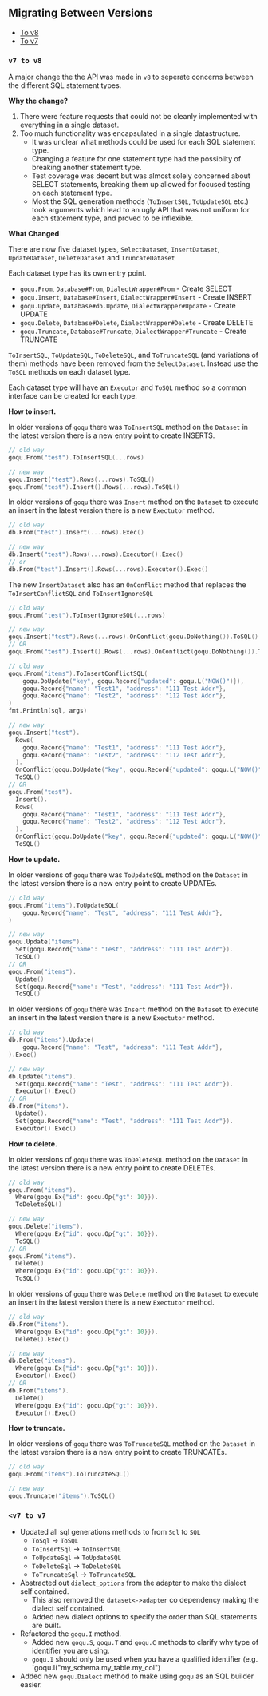 ## Migrating Between Versions

* [To v8](#v8)
* [To v7](#v7)

<a name="v8"></a>
### `v7 to v8`

A major change the the API was made in `v8` to seperate concerns between the different SQL statement types. 

**Why the change?**

1. There were feature requests that could not be cleanly implemented with everything in a single dataset. 
2. Too much functionality was encapsulated in a single datastructure.
    * It was unclear what methods could be used for each SQL statement type.
    * Changing a feature for one statement type had the possiblity of breaking another statement type.
    * Test coverage was decent but was almost solely concerned about SELECT statements, breaking them up allowed for focused testing on each statement type.
    * Most the SQL generation methods (`ToInsertSQL`, `ToUpdateSQL` etc.) took arguments which lead to an ugly API that was not uniform for each statement type, and proved to be inflexible.

**What Changed**

There are now five dataset types, `SelectDataset`, `InsertDataset`, `UpdateDataset`, `DeleteDataset` and `TruncateDataset`

Each dataset type has its own entry point.

* `goqu.From`, `Database#From`, `DialectWrapper#From` - Create SELECT
* `goqu.Insert`, `Database#Insert`, `DialectWrapper#Insert` - Create INSERT
* `goqu.Update`, `Database#db.Update`, `DialectWrapper#Update` - Create UPDATE
* `goqu.Delete`, `Database#Delete`, `DialectWrapper#Delete` - Create DELETE
* `goqu.Truncate`, `Database#Truncate`, `DialectWrapper#Truncate` - Create TRUNCATE
  
`ToInsertSQL`, `ToUpdateSQL`, `ToDeleteSQL`, and `ToTruncateSQL` (and variations of them) methods have been removed from the `SelectDataset`. Instead use the `ToSQL` methods on each dataset type.

Each dataset type will have an `Executor` and `ToSQL` method so a common interface can be created for each type.

**How to insert.**

In older versions of `goqu` there was `ToInsertSQL` method on the `Dataset` in the latest version there is a new entry point to create INSERTS.

```go
// old way
goqu.From("test").ToInsertSQL(...rows)

// new way
goqu.Insert("test").Rows(...rows).ToSQL()
goqu.From("test").Insert().Rows(...rows).ToSQL()
```

In older versions of `goqu` there was `Insert` method on the `Dataset` to execute an insert in the latest version there is a new `Exectutor` method.

```go
// old way
db.From("test").Insert(...rows).Exec()

// new way
db.Insert("test").Rows(...rows).Executor().Exec()
// or
db.From("test").Insert().Rows(...rows).Executor().Exec()
```

The new `InsertDataset` also has an `OnConflict` method that replaces the `ToInsertConflictSQL` and `ToInsertIgnoreSQL`

```go
// old way
goqu.From("test").ToInsertIgnoreSQL(...rows)

// new way
goqu.Insert("test").Rows(...rows).OnConflict(goqu.DoNothing()).ToSQL()
// OR
goqu.From("test").Insert().Rows(...rows).OnConflict(goqu.DoNothing()).ToSQL()
```

```go
// old way
goqu.From("items").ToInsertConflictSQL(
    goqu.DoUpdate("key", goqu.Record{"updated": goqu.L("NOW()")}),
    goqu.Record{"name": "Test1", "address": "111 Test Addr"},
    goqu.Record{"name": "Test2", "address": "112 Test Addr"},
)
fmt.Println(sql, args)

// new way
goqu.Insert("test").
  Rows(
    goqu.Record{"name": "Test1", "address": "111 Test Addr"},
    goqu.Record{"name": "Test2", "address": "112 Test Addr"},
  ).
  OnConflict(goqu.DoUpdate("key", goqu.Record{"updated": goqu.L("NOW()")})).
  ToSQL()
// OR
goqu.From("test").
  Insert().
  Rows(
    goqu.Record{"name": "Test1", "address": "111 Test Addr"},
    goqu.Record{"name": "Test2", "address": "112 Test Addr"},
  ).
  OnConflict(goqu.DoUpdate("key", goqu.Record{"updated": goqu.L("NOW()")})).
  ToSQL()
```

**How to update.**

In older versions of `goqu` there was `ToUpdateSQL` method on the `Dataset` in the latest version there is a new entry point to create UPDATEs.

```go
// old way
goqu.From("items").ToUpdateSQL(
    goqu.Record{"name": "Test", "address": "111 Test Addr"},
)

// new way
goqu.Update("items").
  Set(goqu.Record{"name": "Test", "address": "111 Test Addr"}).
  ToSQL()
// OR
goqu.From("items").
  Update()
  Set(goqu.Record{"name": "Test", "address": "111 Test Addr"}).
  ToSQL()
```

In older versions of `goqu` there was `Insert` method on the `Dataset` to execute an insert in the latest version there is a new `Exectutor` method.

```go
// old way
db.From("items").Update(
    goqu.Record{"name": "Test", "address": "111 Test Addr"},
).Exec()

// new way
db.Update("items").
  Set(goqu.Record{"name": "Test", "address": "111 Test Addr"}).
  Executor().Exec()
// OR
db.From("items").
  Update().
  Set(goqu.Record{"name": "Test", "address": "111 Test Addr"}).
  Executor().Exec()

```

**How to delete.**

In older versions of `goqu` there was `ToDeleteSQL` method on the `Dataset` in the latest version there is a new entry point to create DELETEs.

```go
// old way
goqu.From("items").
  Where(goqu.Ex{"id": goqu.Op{"gt": 10}}).
  ToDeleteSQL()

// new way
goqu.Delete("items").
  Where(goqu.Ex{"id": goqu.Op{"gt": 10}}).
  ToSQL()
// OR
goqu.From("items").
  Delete()
  Where(goqu.Ex{"id": goqu.Op{"gt": 10}}).
  ToSQL()
```

In older versions of `goqu` there was `Delete` method on the `Dataset` to execute an insert in the latest version there is a new `Exectutor` method.

```go
// old way
db.From("items").
  Where(goqu.Ex{"id": goqu.Op{"gt": 10}}).
  Delete().Exec()

// new way
db.Delete("items").
  Where(goqu.Ex{"id": goqu.Op{"gt": 10}}).
  Executor().Exec()
// OR
db.From("items").
  Delete()
  Where(goqu.Ex{"id": goqu.Op{"gt": 10}}).
  Executor().Exec()
```

**How to truncate.**

In older versions of `goqu` there was `ToTruncateSQL` method on the `Dataset` in the latest version there is a new entry point to create TRUNCATEs.

```go
// old way
goqu.From("items").ToTruncateSQL()

// new way
goqu.Truncate("items").ToSQL()
```

<a name="v7"></a>
### `<v7 to v7`

* Updated all sql generations methods to from `Sql` to `SQL`
    * `ToSql` -> `ToSQL`
    * `ToInsertSql` -> `ToInsertSQL`
    * `ToUpdateSql` -> `ToUpdateSQL`
    * `ToDeleteSql` -> `ToDeleteSQL`
    * `ToTruncateSql` -> `ToTruncateSQL`
* Abstracted out `dialect_options` from the adapter to make the dialect self contained.
    * This also removed the `dataset<->adapter` co dependency making the dialect self contained.
    * Added new dialect options to specify the order than SQL statements are built.
* Refactored the `goqu.I` method.
    * Added new `goqu.S`, `goqu.T` and `goqu.C` methods to clarify why type of identifier you are using.
    * `goqu.I` should only be used when you have a qualified identifier (e.g. `goqu.I("my_schema.my_table.my_col")
* Added new `goqu.Dialect` method to make using `goqu` as an SQL builder easier.



